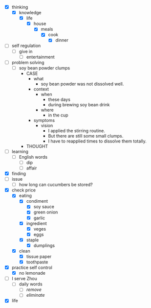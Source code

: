 - [x] thinking
    - [x] knowledge
        - [x] life
            - [x] house
                - [x] meals
                    - [x] cook
                        - [x] dinner
- [ ] self regulation
    - [ ] give in 
        - [ ] entertainment
- [ ] problem solving
    - [ ] soy bean powder clumps
        - CASE
            - what
                - soy bean powder was not dissolved well.
            - context
                - when 
                    - these days
                    - during brewing soy bean drink
                - where
                    - in the cup
            - symptoms
                - vision
                    - I applied the stirring routine.
                    - But there are still some small clumps.
                    - I have to reapplied times to dissolve them totally. 
        - THOUGHT
- [ ] learning
    - [ ] English words
        - [ ] dip
        - [ ] affair
- [x] finding
- [ ] issue
    - [ ] how long can cucumbers be stored?
- [x] check price
    - [x] eating
        - [x] condiment
            - [x] soy sauce
            - [x] green onion
            - [x] garlic
        - [x] ingredient
            - [x] veges
            - [x] eggs
        - [x] staple
            - [x] dumplings
    - [x] clean
        - [x] tissue paper
        - [x] toothpaste
- [x] practice self control
    - [x] no lemonade
- [ ] I serve Zhou
    - [ ] daily words
        - [ ] *remove*
        - [ ] *eliminate*
- [x] life
